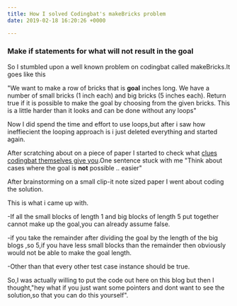 ```yaml
---
title: How I solved Codingbat's makeBricks problem
date: 2019-02-18 16:20:26 +0000

---
```

### Make if statements for what will not result in the goal

So I stumbled upon a well known problem on codingbat called makeBricks.It goes like this

"We want to make a row of bricks that is **goal** inches long. We have a number of small bricks (1 inch each) and big bricks (5 inches each). Return true if it is possible to make the goal by choosing from the given bricks. This is a little harder than it looks and can be done without any loops"

Now I did spend the time and effort to use loops,but after i saw how ineffiecient the looping approach is i just deleted everything and started again.

After scratching about on a piece of paper I started to check what  [clues codingbat themselves give you](https://codingbat.com/doc/practice/makebricks-solution-code.html "fff").One sentence stuck with me "Think about cases where the goal is **not** possible .. easier"

After brainstorming on a small clip-it note sized paper I went about coding the solution.

This is what i came up with.

\-If all the small blocks of length 1 and big blocks of length 5 put together cannot make up the goal,you can already assume false.

\-if you take the remainder after dividing the goal by the length of the big blogs ,so 5,if you have less small blocks than the remainder then obviously would not be able to make the goal length.

\-Other than that every other test case instance should be true.

So,I was actually willing to put the code out here on this blog but then I thought,"hey what if you just want some pointers and dont want to see the solution,so that you can do this yourself".